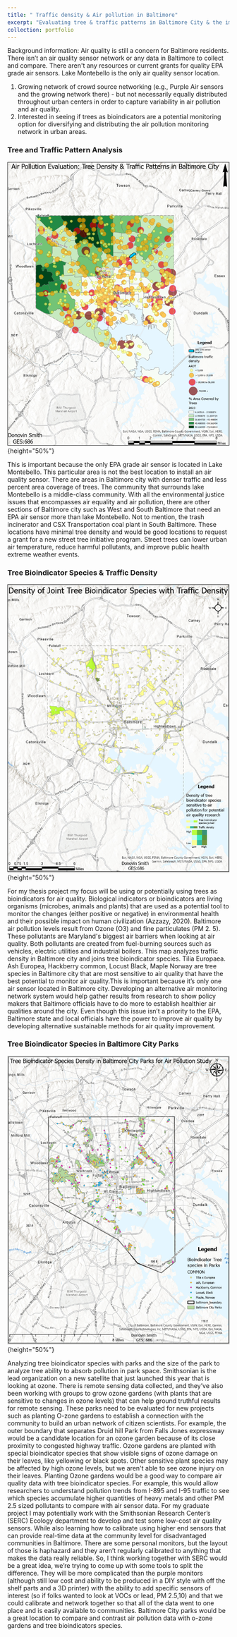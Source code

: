 ```yaml
---
title: " Traffic density & Air pollution in Baltimore"
excerpt: "Evaluating tree & traffic patterns in Baltimore City & the implications for Air Pollution<br/><img src='/images/Final_Map1.PNG' height='50%'>"
collection: portfolio
---
```


Background information: Air quality is still a concern for Baltimore residents. There isn’t an air quality sensor network or any data in Baltimore to collect and compare. There aren't any resources or current grants for quality EPA grade air sensors. Lake Montebello is the only air quality sensor location.
1.	Growing network of crowd source networking (e.g., Purple Air sensors and the growing network there) - but not necessarily equally distributed throughout urban centers in order to capture variability in air pollution and air quality.
2.	Interested in seeing if trees as bioindicators are a potential monitoring option for diversifying and distributing the air pollution monitoring network in urban areas.

### Tree and Traffic Pattern Analysis 
![Map 1](../images/Final_Map1.PNG){height="50%"}

This is important because the only EPA grade air sensor is located in Lake Montebello. This particular area is not the best location to install an air quality sensor. There are areas in Baltimore city with denser traffic and less percent area coverage of trees. The community that surrounds lake Montebello is a middle-class community. With all the environmental justice issues that encompasses air equality and air pollution, there are other sections of Baltimore city such as West and South Baltimore that need an EPA air sensor more than lake Montebello. Not to mention, the trash incinerator and CSX Transportation coal plant in South Baltimore. These locations have minimal tree density and would be good locations to request a grant for a new street tree initiative program. Street trees can lower urban air temperature, reduce harmful pollutants, and improve public health extreme weather events. 

### Tree Bioindicator Species & Traffic Density
![Map 2](../images/Final_Map2.PNG){height="50%"}

For my thesis project my focus will be using or potentially using trees as bioindicators for air quality. Biological indicators or bioindicators are living organisms (microbes, animals and plants) that are used as a potential tool to monitor the changes (either positive or negative) in environmental health and their possible impact on human civilization (Azzazy, 2020). Baltimore air pollution levels result from Ozone (O3) and fine particulates (PM 2. 5). These pollutants are Maryland's biggest air barriers when looking at air quality. Both pollutants are created from fuel-burning sources such as vehicles, electric utilities and industrial boilers. This map analyzes traffic density in Baltimore city and joins tree bioindicator species. Tilia Europaea. Ash Europea, Hackberry common, Locust Black, Maple Norway are tree species in Baltimore city that are most sensitive to air quality that have the best potential to monitor air quality.This is important because it’s only one air sensor located in Baltimore city. Developing an alternative air monitoring network system would help gather results from research to show policy makers that Baltimore officials have to do more to establish healthier air qualities around the city. Even though this issue isn’t a priority to the EPA, Baltimore state and local officials have the power to improve air quality by developing alternative sustainable methods for air quality improvement. 

### Tree Bioindicator Species in Baltimore City Parks
![Map 3](../images/Final_Map3.PNG){height="50%"}

Analyzing tree bioindicator species with parks and the size of the park to analyze tree ability to absorb pollution in park space. Smithsonian is the lead organization on a new satellite that just launched this year that is looking at ozone. There is remote sensing data collected, and they’ve also been working with groups to grow ozone gardens (with plants that are sensitive to changes in ozone levels) that can help ground truthful results for remote sensing. These parks need to be evaluated for new projects such as planting O-zone gardens to establish a connection with the community to build an urban network of citizen scientists. For example, the outer boundary that separates Druid hill Park from Falls Jones expressway would be a candidate location for an ozone garden because of its close proximity to congested highway traffic. Ozone gardens are planted with special bioindicator species that show visible signs of ozone damage on their leaves, like yellowing or black spots. Other sensitive plant species may be affected by high ozone levels, but we aren't able to see ozone injury on their leaves. Planting Ozone gardens would be a good way to compare air quality data with tree bioindicator species. For example, this would allow researchers to understand pollution trends from I-895 and I-95 traffic to see which species accumulate higher quantities of heavy metals and other PM 2.5 sized pollutants to compare with air sensor data. For my graduate project I may potentially work with the Smithsonian Research Center’s (SERC) Ecology department to develop and test some low-cost air quality sensors.  While also learning how to calibrate using higher end sensors that can provide real-time data at the community level for disadvantaged communities in Baltimore. There are some personal monitors, but the layout of those is haphazard and they aren’t regularly calibrated to anything that makes the data really reliable. So, I think working together with SERC would be a great idea, we’re trying to come up with some tools to split the difference. They will be more complicated than the purple monitors (although still low cost and ability to be produced in a DIY style with off the shelf parts and a 3D printer) with the ability to add specific sensors of interest (so if folks wanted to look at VOCs or lead, PM 2.5,10) and that we could calibrate and network together so that all of the data went to one place and is easily available to communities. Baltimore City parks would be a great location to compare and contrast air pollution data with o-zone gardens and tree bioindicators species.


